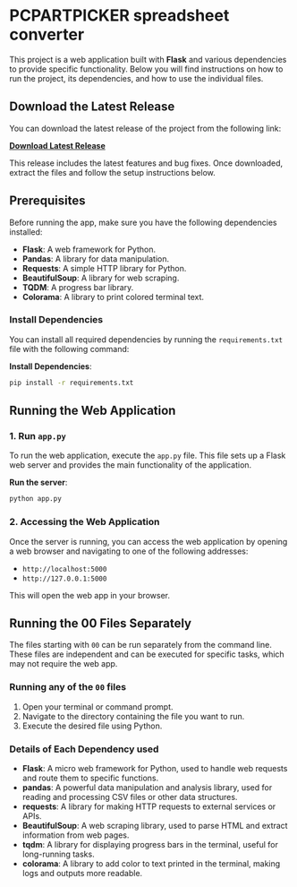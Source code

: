 # PCPARTPICKER spreadsheet converter

This project is a web application built with **Flask** and various dependencies to provide specific functionality. Below you will find instructions on how to run the project, its dependencies, and how to use the individual files.

## Download the Latest Release

You can download the latest release of the project from the following link:

**[Download Latest Release](https://github.com/reillymoonen/pcpartpicker-spreadsheet-converter/releases/latest)**

This release includes the latest features and bug fixes. Once downloaded, extract the files and follow the setup instructions below.

## Prerequisites

Before running the app, make sure you have the following dependencies installed:

- **Flask**: A web framework for Python.
- **Pandas**: A library for data manipulation.
- **Requests**: A simple HTTP library for Python.
- **BeautifulSoup**: A library for web scraping.
- **TQDM**: A progress bar library.
- **Colorama**: A library to print colored terminal text.

### Install Dependencies

You can install all required dependencies by running the `requirements.txt` file with the following command:

**Install Dependencies**:
```bash
pip install -r requirements.txt
 ```

## Running the Web Application

### 1. Run `app.py`

To run the web application, execute the `app.py` file. This file sets up a Flask web server and provides the main functionality of the application.

**Run the server**:
```bash
python app.py
```
### 2. Accessing the Web Application

Once the server is running, you can access the web application by opening a web browser and navigating to one of the following addresses:

- `http://localhost:5000`
- `http://127.0.0.1:5000`

This will open the web app in your browser.

## Running the 00 Files Separately

The files starting with `00` can be run separately from the command line. These files are independent and can be executed for specific tasks, which may not require the web app.

### Running any of the `00` files

1. Open your terminal or command prompt.
2. Navigate to the directory containing the file you want to run.
3. Execute the desired file using Python.

### Details of Each Dependency used

- **Flask**: A micro web framework for Python, used to handle web requests and route them to specific functions.
- **pandas**: A powerful data manipulation and analysis library, used for reading and processing CSV files or other data structures.
- **requests**: A library for making HTTP requests to external services or APIs.
- **BeautifulSoup**: A web scraping library, used to parse HTML and extract information from web pages.
- **tqdm**: A library for displaying progress bars in the terminal, useful for long-running tasks.
- **colorama**: A library to add color to text printed in the terminal, making logs and outputs more readable.

